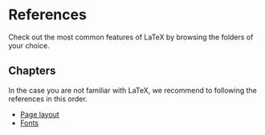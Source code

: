# References

Check out the most common features of LaTeX by browsing the folders of your choice.

## Chapters

In the case you are not familiar with LaTeX, we recommend to following the references in this order.

- [Page layout](page-layout)
- [Fonts](fonts)